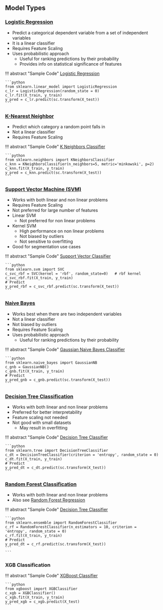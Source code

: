 ## Model Types
### [Logistic Regression](../stats-cls/#logistic-regression)

- Predict a categorical dependent variable from a set of independent variables
- It is a linear classifier
- Requires Feature Scaling
- Uses probabilistic approach 
    - Useful for ranking predictions by their probability
    - Provides info on statistical significance of features

!!! abstract "Sample Code"
    [Logistic Regression](https://scikit-learn.org/1.4/modules/generated/sklearn.linear_model.LogisticRegression.html#sklearn.linear_model.LogisticRegression)

    ```python
    from sklearn.linear_model import LogisticRegression
    c_lr = LogisticRegression(random_state = 0)
    c_lr.fit(X_train, y_train)
    y_pred = c_lr.predict(sc.transform(X_test))
    ```

### [K-Nearest Neighbor](../stats-cls/#k-nearest-neighbor)

- Predict which category a random point falls in
- Not a linear classifier
- Requires Feature Scaling

!!! abstract "Sample Code"
    [K Neighbors Classifier](https://scikit-learn.org/stable/modules/generated/sklearn.neighbors.KNeighborsClassifier.html#sklearn.neighbors.KNeighborsClassifier)

    ```python
    from sklearn.neighbors import KNeighborsClassifier
    c_knn = KNeighborsClassifier(n_neighbors=5, metric='minkowski', p=2)
    c_knn.fit(X_train, y_train)
    y_pred = c_knn.predict(sc.transform(X_test))
    ```

### [Support Vector Machine (SVM)](../stats-cls/#support-vector-machine-svm)

- Works with both linear and non linear problems
- Requires Feature Scaling
- Not preferred for large number of features
- Linear SVM 
    - Not preferred for non linear problems
- Kernel SVM
    - High performance on non linear problems
    - Not biased by outliers
    - Not sensitive to overfitting
- Good for segmentation use cases

!!! abstract "Sample Code"
    [Support Vector Classifier](https://scikit-learn.org/stable/modules/generated/sklearn.svm.SVC.html#sklearn.svm.SVC)

    ```python
    from sklearn.svm import SVC
    c_svc_rbf = SVC(kernel = 'rbf', random_state=0)   # rbf kernel
    c_svc_rbf.fit(X_train, y_train)
    # Predict
    y_pred_rbf = c_svc_rbf.predict(sc.transform(X_test))
    ```

### [Naive Bayes](../stats-cls/#naive-bayes)

- Works best when there are two independent variables
- Not a linear classifier
- Not biased by outliers
- Requires Feature Scaling
- Uses probabilistic approach
    - Useful for ranking predictions by their probability

!!! abstract "Sample Code"
    [Gaussian Naive Bayes Classifier](https://scikit-learn.org/stable/modules/generated/sklearn.naive_bayes.GaussianNB.html#sklearn.naive_bayes.GaussianNB)

    ```python
    from sklearn.naive_bayes import GaussianNB
    c_gnb = GaussianNB()
    c_gnb.fit(X_train, y_train)
    # Predict
    y_pred_gnb = c_gnb.predict(sc.transform(X_test))
    ```

### [Decision Tree Classification](../stats-cls/#decision-tree-classification)

- Works with both linear and non linear problems
- Preferred for better interpretability
- Feature scaling not needed
- Not good with small datasets
    - May result in overfitting

!!! abstract "Sample Code"
    [Decision Tree Classifier](https://scikit-learn.org/1.4/modules/generated/sklearn.tree.DecisionTreeClassifier.html)

    ```python
    from sklearn.tree import DecisionTreeClassifier
    c_dt = DecisionTreeClassifier(criterion = 'entropy', random_state = 0)
    c_dt.fit(X_train, y_train)
    # Predict
    y_pred_dt = c_dt.predict(sc.transform(X_test))
    ```

### [Random Forest Classification](../stats-cls/#decision-tree-classification)

- Works with both linear and non linear problems
- Also see [Random Forest Regression](../ml-reg/#random-forest-regression)

!!! abstract "Sample Code"
    [Decision Tree Classifier](https://scikit-learn.org/1.4/modules/generated/sklearn.tree.DecisionTreeClassifier.html)

    ```python
    from sklearn.ensemble import RandomForestClassifier
    c_rf = RandomForestClassifier(n_estimators = 10, criterion = 'entropy', random_state = 0)
    c_rf.fit(X_train, y_train)
    # Predict
    y_pred_dt = c_rf.predict(sc.transform(X_test))
    ```
    ```

### XGB Classification

!!! abstract "Sample Code"
    [XGBoost Classifier](https://xgboost.readthedocs.io/en/stable/python/python_api.html#xgboost.XGBClassifier)

    ```python
    from xgboost import XGBClassifier
    c_xgb = XGBClassifier()
    c_xgb.fit(X_train, y_train)
    y_pred_xgb = c_xgb.predict(X_test)
    ```